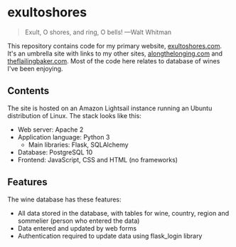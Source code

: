 # exultoshores
> Exult, O shores, and ring, O bells! 
—Walt Whitman

This repository contains code for my primary website, [exultoshores.com](http://exultoshores.com). It's an umbrella site with links to my other sites, [alongthelonging.com](http://alongthelonging.com) and [theflailingbaker.com](http://theflailingbaker.com). Most of the code here relates to database of wines I've been enjoying.

## Contents

The site is hosted on an Amazon Lightsail instance running an Ubuntu distribution of Linux. The stack looks like this:

- Web server: Apache 2
- Application language: Python 3
    - Main libraries: Flask, SQLAlchemy
- Database: PostgreSQL 10
- Frontend: JavaScript, CSS and HTML (no frameworks)

## Features

The wine database has these features:

- All data stored in the database, with tables for wine, country, region and sommelier (person who entered the data)
- Data entered and updated by web forms
- Authentication required to update data using flask_login library